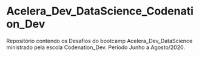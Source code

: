 # Acelera_Dev_DataScience_Codenation_Dev
Repositório contendo os Desafios do bootcamp Acelera_Dev_DataScience ministrado pela escola Codenation_Dev. Período Junho a Agosto/2020.
